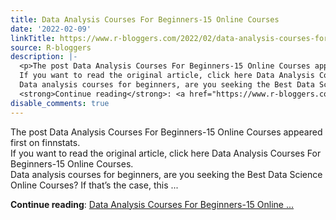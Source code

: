 ```yaml
---
title: Data Analysis Courses For Beginners-15 Online Courses
date: '2022-02-09'
linkTitle: https://www.r-bloggers.com/2022/02/data-analysis-courses-for-beginners-15-online-courses/
source: R-bloggers
description: |-
  <p>The post Data Analysis Courses For Beginners-15 Online Courses appeared first on finnstats.<br />
  If you want to read the original article, click here Data Analysis Courses For Beginners-15 Online Courses.<br />
  Data analysis courses for beginners, are you seeking the Best Data Science Online Courses? If that’s the case, this ...</p>
  <strong>Continue reading</strong>: <a href="https://www.r-bloggers.com/2022/02/data-analysis-courses-for-beginners-15-online-courses/">Data Analysis Courses For Beginners-15 Online ...
disable_comments: true
---
```

<p>The post Data Analysis Courses For Beginners-15 Online Courses appeared first on finnstats.<br />
If you want to read the original article, click here Data Analysis Courses For Beginners-15 Online Courses.<br />
Data analysis courses for beginners, are you seeking the Best Data Science Online Courses? If that’s the case, this ...</p>
<strong>Continue reading</strong>: <a href="https://www.r-bloggers.com/2022/02/data-analysis-courses-for-beginners-15-online-courses/">Data Analysis Courses For Beginners-15 Online ...